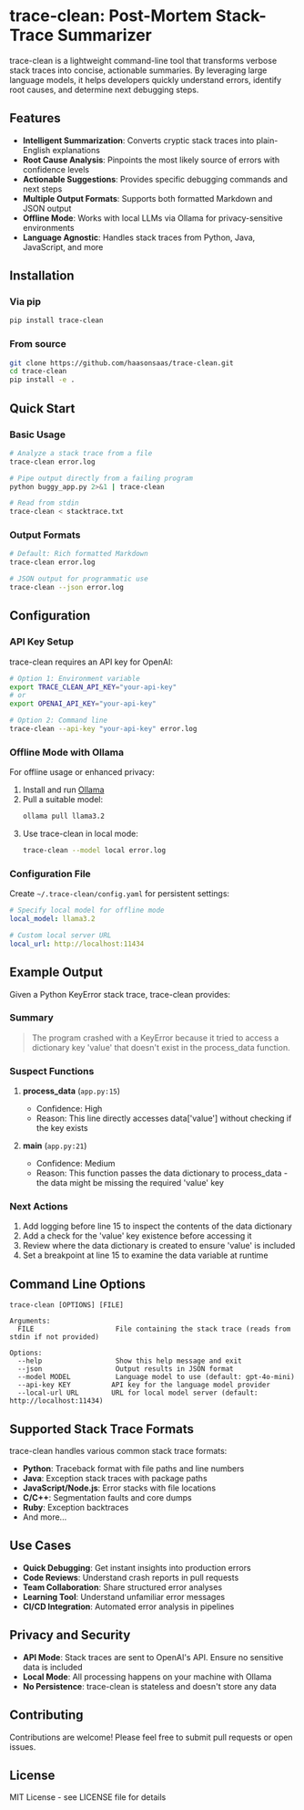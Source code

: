 # trace-clean: Post-Mortem Stack-Trace Summarizer

trace-clean is a lightweight command-line tool that transforms verbose stack traces into concise, actionable summaries. By leveraging large language models, it helps developers quickly understand errors, identify root causes, and determine next debugging steps.

## Features

- **Intelligent Summarization**: Converts cryptic stack traces into plain-English explanations
- **Root Cause Analysis**: Pinpoints the most likely source of errors with confidence levels
- **Actionable Suggestions**: Provides specific debugging commands and next steps
- **Multiple Output Formats**: Supports both formatted Markdown and JSON output
- **Offline Mode**: Works with local LLMs via Ollama for privacy-sensitive environments
- **Language Agnostic**: Handles stack traces from Python, Java, JavaScript, and more

## Installation

### Via pip

```bash
pip install trace-clean
```

### From source

```bash
git clone https://github.com/haasonsaas/trace-clean.git
cd trace-clean
pip install -e .
```

## Quick Start

### Basic Usage

```bash
# Analyze a stack trace from a file
trace-clean error.log

# Pipe output directly from a failing program
python buggy_app.py 2>&1 | trace-clean

# Read from stdin
trace-clean < stacktrace.txt
```

### Output Formats

```bash
# Default: Rich formatted Markdown
trace-clean error.log

# JSON output for programmatic use
trace-clean --json error.log
```

## Configuration

### API Key Setup

trace-clean requires an API key for OpenAI:

```bash
# Option 1: Environment variable
export TRACE_CLEAN_API_KEY="your-api-key"
# or
export OPENAI_API_KEY="your-api-key"

# Option 2: Command line
trace-clean --api-key "your-api-key" error.log
```

### Offline Mode with Ollama

For offline usage or enhanced privacy:

1. Install and run [Ollama](https://ollama.ai)
2. Pull a suitable model:
   ```bash
   ollama pull llama3.2
   ```
3. Use trace-clean in local mode:
   ```bash
   trace-clean --model local error.log
   ```

### Configuration File

Create `~/.trace-clean/config.yaml` for persistent settings:

```yaml
# Specify local model for offline mode
local_model: llama3.2

# Custom local server URL
local_url: http://localhost:11434
```

## Example Output

Given a Python KeyError stack trace, trace-clean provides:

### Summary
> The program crashed with a KeyError because it tried to access a dictionary key 'value' that doesn't exist in the process_data function.

### Suspect Functions

1. **process_data** (`app.py:15`)
   - Confidence: High
   - Reason: This line directly accesses data['value'] without checking if the key exists

2. **main** (`app.py:21`)
   - Confidence: Medium  
   - Reason: This function passes the data dictionary to process_data - the data might be missing the required 'value' key

### Next Actions
1. Add logging before line 15 to inspect the contents of the data dictionary
2. Add a check for the 'value' key existence before accessing it
3. Review where the data dictionary is created to ensure 'value' is included
4. Set a breakpoint at line 15 to examine the data variable at runtime

## Command Line Options

```
trace-clean [OPTIONS] [FILE]

Arguments:
  FILE                    File containing the stack trace (reads from stdin if not provided)

Options:
  --help                  Show this help message and exit
  --json                  Output results in JSON format
  --model MODEL           Language model to use (default: gpt-4o-mini)
  --api-key KEY          API key for the language model provider
  --local-url URL        URL for local model server (default: http://localhost:11434)
```

## Supported Stack Trace Formats

trace-clean handles various common stack trace formats:

- **Python**: Traceback format with file paths and line numbers
- **Java**: Exception stack traces with package paths
- **JavaScript/Node.js**: Error stacks with file locations
- **C/C++**: Segmentation faults and core dumps
- **Ruby**: Exception backtraces
- And more...

## Use Cases

- **Quick Debugging**: Get instant insights into production errors
- **Code Reviews**: Understand crash reports in pull requests
- **Team Collaboration**: Share structured error analyses
- **Learning Tool**: Understand unfamiliar error messages
- **CI/CD Integration**: Automated error analysis in pipelines

## Privacy and Security

- **API Mode**: Stack traces are sent to OpenAI's API. Ensure no sensitive data is included
- **Local Mode**: All processing happens on your machine with Ollama
- **No Persistence**: trace-clean is stateless and doesn't store any data

## Contributing

Contributions are welcome! Please feel free to submit pull requests or open issues.

## License

MIT License - see LICENSE file for details